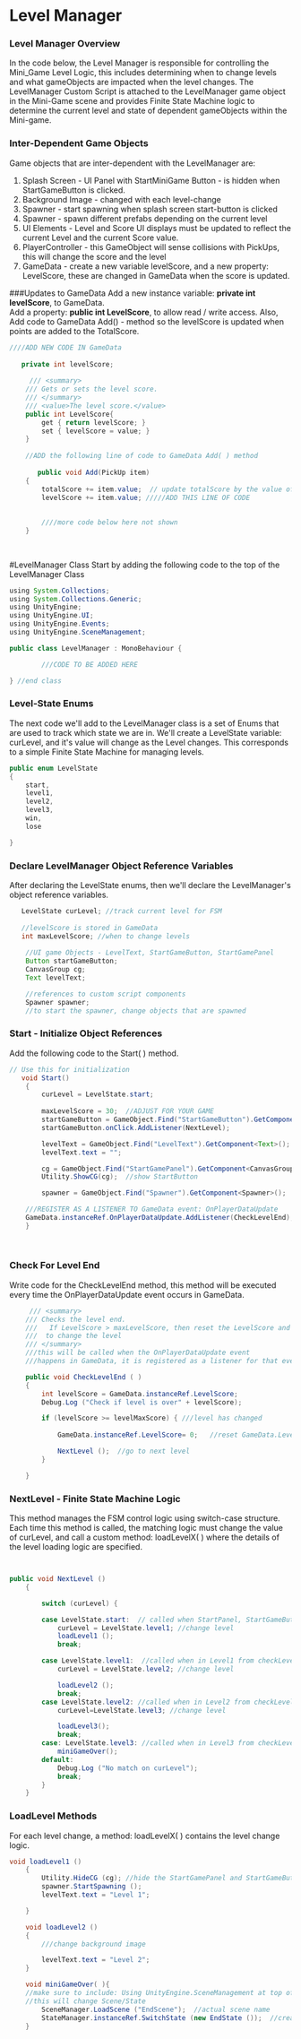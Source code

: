 # Level Manager 

### Level Manager Overview

In the code below, the Level Manager is responsible for controlling the Mini\_Game Level Logic, this includes determining when to change levels and what gameObjects are impacted when the level changes.  The LevelManager Custom Script is attached to the LevelManager game object in the Mini-Game scene and provides Finite State Machine logic to determine the current level and state of dependent gameObjects within the Mini-game.

### Inter-Dependent Game Objects

Game objects that are inter-dependent with the LevelManager are:

1. Splash Screen - UI Panel with StartMiniGame Button - is hidden when StartGameButton is clicked.
2. Background Image - changed with each level-change
3. Spawner - start spawning when splash screen start-button is clicked
4. Spawner - spawn different prefabs depending on the current level
5. UI Elements - Level and Score UI displays must be updated to reflect the current Level and the current Score value.
6. PlayerController - this GameObject will sense collisions with PickUps, this will change the score and the level
7. GameData - create a new variable levelScore, and a new property: LevelScore, these are changed in GameData when the score is updated.

###Updates to GameData
 Add a new instance variable: **private int levelScore**, to GameData.  
 Add a property: **public int LevelScore**, to allow read / write access. 
 Also,  Add code to GameData Add() - method  so the levelScore is   updated when points are added to the TotalScore.
 
```java
////ADD NEW CODE IN GameData
 
   private int levelScore; 
 
     /// <summary>
    /// Gets or sets the level score.
    /// </summary>
    /// <value>The level score.</value>
    public int LevelScore{
        get { return levelScore; }
        set { levelScore = value; }
    }
    
    //ADD the following line of code to GameData Add( ) method
       
       public void Add(PickUp item)
    {
        totalScore += item.value;  // update totalScore by the value of this current item
        levelScore += item.value; /////ADD THIS LINE OF CODE
        
        
        ////more code below here not shown
    }
    
    
```

#LevelManager Class
Start by adding the following code to the top of the LevelManager Class

```java
using System.Collections;
using System.Collections.Generic;
using UnityEngine;
using UnityEngine.UI;
using UnityEngine.Events;
using UnityEngine.SceneManagement;

public class LevelManager : MonoBehaviour {

        ///CODE TO BE ADDED HERE

} //end class

```



### Level-State Enums
The next code we'll add to the LevelManager class is a set of Enums that are used to track which state we are in.  We'll create a LevelState variable: curLevel, and it's value will change as the Level changes.  This corresponds to a simple Finite State Machine for managing levels.

```java
public enum LevelState
{
    start,
    level1,
    level2,
    level3,
    win,
    lose

}
```

### Declare LevelManager Object Reference Variables
After declaring the LevelState enums, then we'll declare the LevelManager's object reference variables.

```java
   LevelState curLevel; //track current level for FSM
   
   //levelScore is stored in GameData
   int maxLevelScore; //when to change levels
    
    //UI game Objects - LevelText, StartGameButton, StartGamePanel
    Button startGameButton;
    CanvasGroup cg;
    Text levelText;

    //references to custom script components
    Spawner spawner;
    //to start the spawner, change objects that are spawned
```

### Start - Initialize Object References
Add the following code to the Start( ) method.

```java
// Use this for initialization
   void Start()
    {
        curLevel = LevelState.start;
       
        maxLevelScore = 30;  //ADJUST FOR YOUR GAME
        startGameButton = GameObject.Find("StartGameButton").GetComponent<Button>();
        startGameButton.onClick.AddListener(NextLevel);

        levelText = GameObject.Find("LevelText").GetComponent<Text>();
        levelText.text = "";

        cg = GameObject.Find("StartGamePanel").GetComponent<CanvasGroup>();
        Utility.ShowCG(cg);  //show StartButton

        spawner = GameObject.Find("Spawner").GetComponent<Spawner>();

    ///REGISTER AS A LISTENER TO GameData event: OnPlayerDataUpdate
    GameData.instanceRef.OnPlayerDataUpdate.AddListener(CheckLevelEnd);
    }
    
    
```

### Check For Level End
Write code for the CheckLevelEnd method, this method will be executed every time the OnPlayerDataUpdate event occurs in GameData.

```java
     /// <summary>
    /// Checks the level end.
    ///   If LevelScore > maxLevelScore, then reset the LevelScore and call the nextLevel( ) method
    ///  to change the level
    /// </summary>
    ///this will be called when the OnPlayerDataUpdate event 
    ///happens in GameData, it is registered as a listener for that event

    public void CheckLevelEnd ( )
    {
        int levelScore = GameData.instanceRef.LevelScore;
        Debug.Log ("Check if level is over" + levelScore);

        if (levelScore >= levelMaxScore) { ///level has changed
         
            GameData.instanceRef.LevelScore= 0;   //reset GameData.LevelScore

            NextLevel ();  //go to next level
        }

    }
```

### NextLevel - Finite State Machine Logic
This method manages the FSM control logic using switch-case structure. Each time this method is called, the matching logic must change the value of curLevel, and call a custom method: loadLevelX( ) where the details of the level loading logic are specified.

```java


public void NextLevel ()
    {

        switch (curLevel) {

        case LevelState.start:  // called when StartPanel, StartGameButton is clicked
            curLevel = LevelState.level1; //change level
            loadLevel1 ();
            break;

        case LevelState.level1:  //called when in Level1 from checkLevelEnd( ) 
            curLevel = LevelState.level2; //change level

            loadLevel2 ();
            break;
        case LevelState.level2: //called when in Level2 from checkLevelEnd( ) 
            curLevel=LevelState.level3; //change level

            loadLevel3();
            break;
        case: LevelState.level3: //called when in Level3 from checkLevelEnd( ) 
            miniGameOver();
        default:
            Debug.Log ("No match on curLevel");
            break;
        }
    }
```

### LoadLevel Methods

For each level change, a method: loadLevelX\( \) contains the level change logic.

```java
void loadLevel1 ()
    {
        Utility.HideCG (cg); //hide the StartGamePanel and StartGameButton
        spawner.StartSpawning ();
        levelText.text = "Level 1";

    }

    void loadLevel2 ()
    {
        ///change background image

        levelText.text = "Level 2";
    }

    void miniGameOver( ){
    //make sure to include: Using UnityEngine.SceneManagement at top of script
    //this will change Scene/State
        SceneManager.LoadScene ("EndScene");  //actual scene name
        StateManager.instanceRef.SwitchState (new EndState ());  //create new state, pass to StateManager     
    }
```



